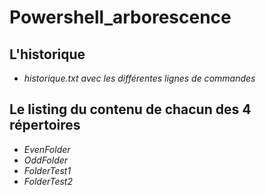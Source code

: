 # Powershell_arborescence

## L'historique

* _historique.txt avec les différentes lignes de commandes_

## Le listing du contenu de chacun des 4 répertoires
* _EvenFolder_
* _OddFolder_
* _FolderTest1_
* _FolderTest2_
